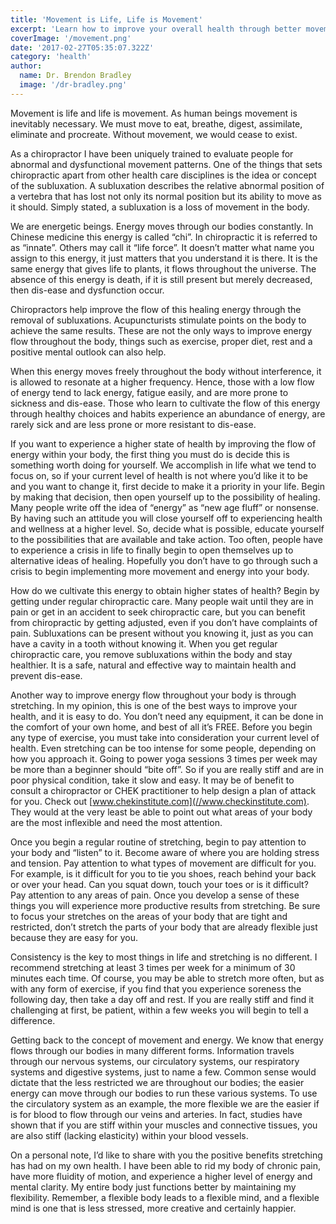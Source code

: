 ```yaml
---
title: 'Movement is Life, Life is Movement'
excerpt: 'Learn how to improve your overall health through better movement.'
coverImage: '/movement.png'
date: '2017-02-27T05:35:07.322Z'
category: 'health'
author:
  name: Dr. Brendon Bradley
  image: '/dr-bradley.png'
---
```


Movement is life and life is movement. As human beings movement is inevitably necessary. We must move to eat, breathe, digest, assimilate, eliminate and procreate. Without movement, we would cease to exist.

As a chiropractor I have been uniquely trained to evaluate people for abnormal and dysfunctional movement patterns. One of the things that sets chiropractic apart from other health care disciplines is the idea or concept of the subluxation. A subluxation describes the relative abnormal position of a vertebra that has lost not only its normal position but its ability to move as it should. Simply stated, a subluxation is a loss of movement in the body.

We are energetic beings. Energy moves through our bodies constantly. In Chinese medicine this energy is called “chi”. In chiropractic it is referred to as “innate”. Others may call it “life force”. It doesn’t matter what name you assign to this energy, it just matters that you understand it is there. It is the same energy that gives life to plants, it flows throughout the universe. The absence of this energy is death, if it is still present but merely decreased, then dis-ease and dysfunction occur.

Chiropractors help improve the flow of this healing energy through the removal of subluxations. Acupuncturists stimulate points on the body to achieve the same results. These are not the only ways to improve energy flow throughout the body, things such as exercise, proper diet, rest and a positive mental outlook can also help.

When this energy moves freely throughout the body without interference, it is allowed to resonate at a higher frequency. Hence, those with a low flow of energy tend to lack energy, fatigue easily, and are more prone to sickness and dis-ease. Those who learn to cultivate the flow of this energy through healthy choices and habits experience an abundance of energy, are rarely sick and are less prone or more resistant to dis-ease.

If you want to experience a higher state of health by improving the flow of energy within your body, the first thing you must do is decide this is something worth doing for yourself. We accomplish in life what we tend to focus on, so if your current level of health is not where you’d like it to be and you want to change it, first decide to make it a priority in your life. Begin by making that decision, then open yourself up to the possibility of healing. Many people write off the idea of “energy” as “new age fluff” or nonsense. By having such an attitude you will close yourself off to experiencing health and wellness at a higher level. So, decide what is possible, educate yourself to the possibilities that are available and take action. Too often, people have to experience a crisis in life to finally begin to open themselves up to alternative ideas of healing. Hopefully you don’t have to go through such a crisis to begin implementing more movement and energy into your body.

How do we cultivate this energy to obtain higher states of health? Begin by getting under regular chiropractic care. Many people wait until they are in pain or get in an accident to seek chiropractic care, but you can benefit from chiropractic by getting adjusted, even if you don’t have complaints of pain. Subluxations can be present without you knowing it, just as you can have a cavity in a tooth without knowing it. When you get regular chiropractic care, you remove subluxations within the body and stay healthier. It is a safe, natural and effective way to maintain health and prevent dis-ease.

Another way to improve energy flow throughout your body is through stretching. In my opinion, this is one of the best ways to improve your health, and it is easy to do. You don’t need any equipment, it can be done in the comfort of your own home, and best of all it’s FREE. Before you begin any type of exercise, you must take into consideration your current level of health. Even stretching can be too intense for some people, depending on how you approach it. Going to power yoga sessions 3 times per week may be more than a beginner should “bite off”. So if you are really stiff and are in poor physical condition, take it slow and easy. It may be of benefit to consult a chiropractor or CHEK practitioner to help design a plan of attack for you. Check out [www.chekinstitute.com](//www.checkinstitute.com).  They would at the very least be able to point out what areas of your body are the most inflexible and need the most attention.

Once you begin a regular routine of stretching, begin to pay attention to your body and “listen” to it. Become aware of where you are holding stress and tension. Pay attention to what types of movement are difficult for you. For example, is it difficult for you to tie you shoes, reach behind your back or over your head. Can you squat down, touch your toes or is it difficult? Pay attention to any areas of pain. Once you develop a sense of these things you will experience more productive results from stretching. Be sure to focus your stretches on the areas of your body that are tight and restricted, don’t stretch the parts of your body that are already flexible just because they are easy for you.

Consistency is the key to most things in life and stretching is no different. I recommend stretching at least 3 times per week for a minimum of 30 minutes each time. Of course, you may be able to stretch more often, but as with any form of exercise, if you find that you experience soreness the following day, then take a day off and rest. If you are really stiff and find it challenging at first, be patient, within a few weeks you will begin to tell a difference.

Getting back to the concept of movement and energy. We know that energy flows through our bodies in many different forms. Information travels through our nervous systems, our circulatory systems, our respiratory systems and digestive systems, just to name a few. Common sense would dictate that the less restricted we are throughout our bodies; the easier energy can move through our bodies to run these various systems. To use the circulatory system as an example, the more flexible we are the easier if is for blood to flow through our veins and arteries. In fact, studies have shown that if you are stiff within your muscles and connective tissues, you are also stiff (lacking elasticity) within your blood vessels.

On a personal note, I’d like to share with you the positive benefits stretching has had on my own health. I have been able to rid my body of chronic pain, have more fluidity of motion, and experience a higher level of energy and mental clarity. My entire body just functions better by maintaining my flexibility. Remember, a flexible body leads to a flexible mind, and a flexible mind is one that is less stressed, more creative and certainly happier.
